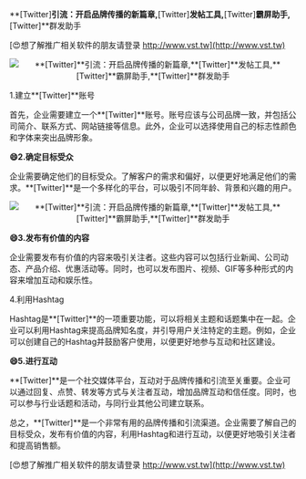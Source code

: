 **[Twitter]**引流：开启品牌传播的新篇章,**[Twitter]**发帖工具,**[Twitter]**霸屏助手,**[Twitter]**群发助手

[😍想了解推广相关软件的朋友请登录 http://www.vst.tw](http://www.vst.tw)

 <center><img src="https://vst.tw/MP4/tuiguang/png/1.png" alt="**[Twitter]**引流：开启品牌传播的新篇章,**[Twitter]**发帖工具,**[Twitter]**霸屏助手,**[Twitter]**群发助手"></center>

1.建立**[Twitter]**账号

首先，企业需要建立一个**[Twitter]**账号。账号应该与公司品牌一致，并包括公司简介、联系方式、网站链接等信息。此外，企业可以选择使用自己的标志性颜色和字体来突出品牌形象。

**😄2.确定目标受众**

企业需要确定他们的目标受众。了解客户的需求和偏好，以便更好地满足他们的需求。**[Twitter]**是一个多样化的平台，可以吸引不同年龄、背景和兴趣的用户。

 <center><img src="https://vst.tw/MP4/tuiguang/png/1.png" alt="**[Twitter]**引流：开启品牌传播的新篇章,**[Twitter]**发帖工具,**[Twitter]**霸屏助手,**[Twitter]**群发助手"></center>

**😄3.发布有价值的内容**

企业需要发布有价值的内容来吸引关注者。这些内容可以包括行业新闻、公司动态、产品介绍、优惠活动等。同时，也可以发布图片、视频、GIF等多种形式的内容来增加互动和娱乐性。

4.利用Hashtag

Hashtag是**[Twitter]**的一项重要功能，可以将相关主题和话题集中在一起。企业可以利用Hashtag来提高品牌知名度，并引导用户关注特定的主题。例如，企业可以创建自己的Hashtag并鼓励客户使用，以便更好地参与互动和社区建设。

**😄5.进行互动**

**[Twitter]**是一个社交媒体平台，互动对于品牌传播和引流至关重要。企业可以通过回复、点赞、转发等方式与关注者互动，增加品牌互动和信任度。同时，也可以参与行业话题和活动，与同行业其他公司建立联系。

总之，**[Twitter]**是一个非常有用的品牌传播和引流渠道。企业需要了解自己的目标受众，发布有价值的内容，利用Hashtag和进行互动，以便更好地吸引关注者和提高销售额。

[😍想了解推广相关软件的朋友请登录 http://www.vst.tw](http://www.vst.tw)



